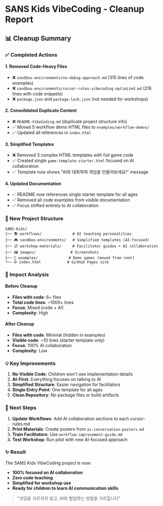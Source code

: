 # SANS Kids VibeCoding - Cleanup Report

## 📊 Cleanup Summary

### ✅ Completed Actions

#### 1. **Removed Code-Heavy Files**
- ❌ `sandbox-environments/no-debug-approach.md` (315 lines of code examples)
- ❌ `sandbox-environments/cursor-rules-vibecoding-optimized.md` (216 lines with code snippets)
- ❌ `package.json` and `package-lock.json` (not needed for workshops)

#### 2. **Consolidated Duplicate Content**
- ❌ `README-VibeCoding.md` (duplicate project structure info)
- ✅ Moved 5 workflow demo HTML files to `examples/workflow-demos/`
- ✅ Updated all references in `index.html`

#### 3. **Simplified Templates**
- ❌ Removed 3 complex HTML templates with full game code
- ✅ Created single `game-template-starter.html` focused on AI collaboration
- ✅ Template now shows "AI와 대화하여 게임을 만들어보세요!" message

#### 4. **Updated Documentation**
- ✅ README now references single starter template for all ages
- ✅ Removed all code examples from visible documentation
- ✅ Focus shifted entirely to AI collaboration

### 📁 New Project Structure

```
SANS-Kids/
├── 📚 workflows/              # AI teaching personalities
├── 🎮 sandbox-environments/   # Simplified templates (AI-focused)
├── 📋 workshop-materials/     # Facilitator guides + AI collaboration
├── 🖼️ images/                # Screenshots
├── 📂 examples/              # Demo games (moved from root)
└── 🌐 index.html            # GitHub Pages site
```

### 🎯 Impact Analysis

#### Before Cleanup
- **Files with code**: 8+ files
- **Total code lines**: ~1000+ lines
- **Focus**: Mixed (code + AI)
- **Complexity**: High

#### After Cleanup
- **Files with code**: Minimal (hidden in examples)
- **Visible code**: ~10 lines (starter template only)
- **Focus**: 100% AI collaboration
- **Complexity**: Low

### 💡 Key Improvements

1. **No Visible Code**: Children won't see implementation details
2. **AI-First**: Everything focuses on talking to AI
3. **Simplified Structure**: Easier navigation for facilitators
4. **Single Entry Point**: One template for all ages
5. **Clean Repository**: No package files or build artifacts

### 🚀 Next Steps

1. **Update Workflows**: Add AI collaboration sections to each cursor-rules.md
2. **Print Materials**: Create posters from `ai-conversation-posters.md`
3. **Train Facilitators**: Use `workflow-improvement-guide.md`
4. **Test Workshop**: Run pilot with new AI-focused approach

### ✨ Result

The SANS Kids VibeCoding project is now:
- **100% focused on AI collaboration**
- **Zero code teaching**
- **Simplified for workshop use**
- **Ready for children to learn AI communication skills**

> "코딩을 가르치지 않고, AI와 협업하는 방법을 가르칩니다"